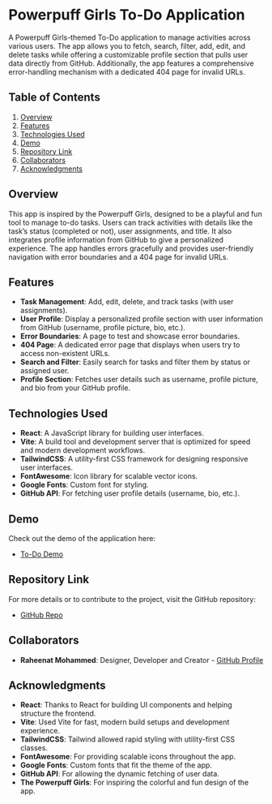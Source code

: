 # Powerpuff Girls To-Do Application

A Powerpuff Girls-themed To-Do application to manage activities across various users. The app allows you to fetch, search, filter, add, edit, and delete tasks while offering a customizable profile section that pulls user data directly from GitHub. Additionally, the app features a comprehensive error-handling mechanism with a dedicated 404 page for invalid URLs.

## Table of Contents

1. [Overview](#overview)
2. [Features](#features)
3. [Technologies Used](#technologies-used)
4. [Demo](#demo)
5. [Repository Link](#repository-link)
6. [Collaborators](#collaborators)
7. [Acknowledgments](#acknowledgments)

## Overview

This app is inspired by the Powerpuff Girls, designed to be a playful and fun tool to manage to-do tasks. Users can track activities with details like the task’s status (completed or not), user assignments, and title. It also integrates profile information from GitHub to give a personalized experience. The app handles errors gracefully and provides user-friendly navigation with error boundaries and a 404 page for invalid URLs.

## Features

- **Task Management**: Add, edit, delete, and track tasks (with user assignments).
- **User Profile**: Display a personalized profile section with user information from GitHub (username, profile picture, bio, etc.).
- **Error Boundaries**: A page to test and showcase error boundaries.
- **404 Page**: A dedicated error page that displays when users try to access non-existent URLs.
- **Search and Filter**: Easily search for tasks and filter them by status or assigned user.
- **Profile Section**: Fetches user details such as username, profile picture, and bio from your GitHub profile.


## Technologies Used

- **React**: A JavaScript library for building user interfaces.
- **Vite**: A build tool and development server that is optimized for speed and modern development workflows.
- **TailwindCSS**: A utility-first CSS framework for designing responsive user interfaces.
- **FontAwesome**: Icon library for scalable vector icons.
- **Google Fonts**: Custom font for styling.
- **GitHub API**: For fetching user profile details (username, bio, etc.).

## Demo

Check out the demo of the application here:  
- [To-Do Demo](https://semester-2-exam.netlify.app/)

## Repository Link

For more details or to contribute to the project, visit the GitHub repository:  
- [GitHub Repo](https://github.com/raheenah/sem2-exam)

## Collaborators

- **Raheenat Mohammed**: Designer,  Developer and Creator - [GitHub Profile](https://github.com/raheenah)

## Acknowledgments

- **React**: Thanks to React for building UI components and helping structure the frontend.
- **Vite**: Used Vite for fast, modern build setups and development experience.
- **TailwindCSS**: Tailwind allowed rapid styling with utility-first CSS classes.
- **FontAwesome**: For providing scalable icons throughout the app.
- **Google Fonts**: Custom fonts that fit the theme of the app.
- **GitHub API**: For allowing the dynamic fetching of user data.
- **The Powerpuff Girls**: For inspiring the colorful and fun design of the app.

